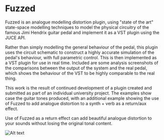 # Fuzzed
Fuzzed is an analogue modelling distortion plugin, using "state of the art" state-space modelling techniques to model the physical circuitry of the famous Jimi Hendrix guitar pedal and implement it as a VST plugin using the JUCE API.

Rather than simply modelling the general behaviour of the pedal, this plugin uses the circuit schematic to construct a highly accurate simulation of the pedal's behaviour, with full parametric control. This is then implemented as a VST plugin for use in real time.
Included are some analysis screenshots of the comparisons between the output of the system and the real pedal, which shows the behaviour of the VST to be highly comparable to the real thing.

This work is the result of continued development of a plugin created and submitted as part of an individual university project.
The examples show case the guitar tones produced, with an additional example showing the use of Fuzzed to add analogue distortion to a synth + verb as a return/aux effect.

Use of Fuzzed as a return effect can add beautiful analogue distortion to your sounds without losing the original tonal content.


![Alt text](http://static.kvraudio.com/i/b/plugingui.png)
